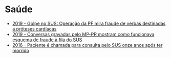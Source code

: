 # Saúde

 - [2019 - Golpe no SUS: Operação da PF mira fraude de verbas destinadas a próteses cardíacas](https://ndmais.com.br/noticias/golpe-no-sus-operacao-da-pf-mira-fraude-de-verbas-destinadas-a-proteses-cardiacas/)
 - [2019 - Conversas gravadas pelo MP-PR mostram como funcionava esquema de fraude à fila do SUS](https://g1.globo.com/pr/parana/noticia/2019/01/30/conversas-gravadas-pelo-mp-pr-mostram-como-funcionava-esquema-de-fraude-a-fila-do-sus.ghtml)
 - [2016 - Paciente é chamada para consulta pelo SUS onze anos após ter morrido](http://g1.globo.com/bom-dia-brasil/noticia/2016/01/paciente-e-chamada-para-consulta-pelo-sus-onze-anos-apos-ter-morrido.html)
